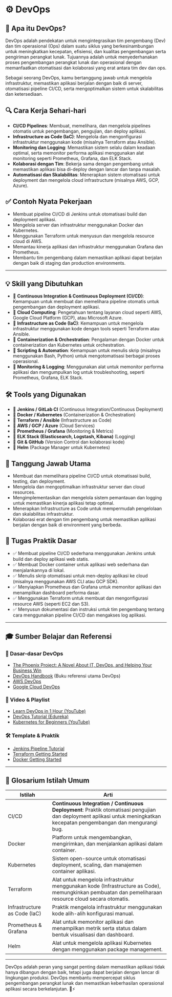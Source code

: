# ⚙️ DevOps

## 🧠 Apa itu DevOps?
DevOps adalah pendekatan untuk mengintegrasikan tim pengembang (Dev) dan tim operasional (Ops) dalam suatu siklus yang berkesinambungan untuk meningkatkan kecepatan, efisiensi, dan kualitas pengembangan serta pengiriman perangkat lunak. Tujuannya adalah untuk menyederhanakan proses pengembangan perangkat lunak dan operasional dengan memanfaatkan otomatisasi dan kolaborasi yang erat antara tim dev dan ops.

Sebagai seorang DevOps, kamu bertanggung jawab untuk mengelola infrastruktur, memastikan aplikasi berjalan dengan baik di server, otomatisasi pipeline CI/CD, serta mengoptimalkan sistem untuk skalabilitas dan ketersediaan.

## 🔍 Cara Kerja Sehari-hari
- **CI/CD Pipelines**: Membuat, memelihara, dan mengelola pipelines otomatis untuk pengembangan, pengujian, dan deploy aplikasi.
- **Infrastructure as Code (IaC)**: Mengelola dan mengonfigurasi infrastruktur menggunakan kode (misalnya Terraform atau Ansible).
- **Monitoring dan Logging**: Memastikan sistem selalu dalam keadaan optimal, serta memonitor performa aplikasi menggunakan alat monitoring seperti Prometheus, Grafana, dan ELK Stack.
- **Kolaborasi dengan Tim**: Bekerja sama dengan pengembang untuk memastikan aplikasi bisa di-deploy dengan lancar dan tanpa masalah.
- **Automatisasi dan Skalabilitas**: Menerapkan sistem otomatisasi untuk deployment dan mengelola cloud infrastructure (misalnya AWS, GCP, Azure).

## ✅ Contoh Nyata Pekerjaan
- Membuat pipeline CI/CD di Jenkins untuk otomatisasi build dan deployment aplikasi.
- Mengelola server dan infrastruktur menggunakan Docker dan Kubernetes.
- Menggunakan Terraform untuk menyusun dan mengelola resource cloud di AWS.
- Memantau kinerja aplikasi dan infrastruktur menggunakan Grafana dan Prometheus.
- Membantu tim pengembang dalam memastikan aplikasi dapat berjalan dengan baik di staging dan production environments.

---

## 💡 Skill yang Dibutuhkan
- 📌 **Continuous Integration & Continuous Deployment (CI/CD)**: Kemampuan untuk membuat dan memelihara pipeline otomatis untuk pengembangan dan deployment aplikasi.
- 📌 **Cloud Computing**: Pengetahuan tentang layanan cloud seperti AWS, Google Cloud Platform (GCP), atau Microsoft Azure.
- 📌 **Infrastructure as Code (IaC)**: Kemampuan untuk mengelola infrastruktur menggunakan kode dengan tools seperti Terraform atau Ansible.
- 📌 **Containerization & Orchestration**: Pengalaman dengan Docker untuk containerization dan Kubernetes untuk orchestration.
- 📌 **Scripting & Automation**: Kemampuan untuk menulis skrip (misalnya menggunakan Bash, Python) untuk mengotomatisasi berbagai proses operasional.
- 📌 **Monitoring & Logging**: Menggunakan alat untuk memonitor performa aplikasi dan mengumpulkan log untuk troubleshooting, seperti Prometheus, Grafana, ELK Stack.

## 🛠 Tools yang Digunakan
- 🔧 **Jenkins / GitLab CI** (Continuous Integration/Continuous Deployment)
- 🔧 **Docker / Kubernetes** (Containerization & Orchestration)
- 🔧 **Terraform / Ansible** (Infrastructure as Code)
- 🔧 **AWS / GCP / Azure** (Cloud Services)
- 🔧 **Prometheus / Grafana** (Monitoring & Metrics)
- 🔧 **ELK Stack (Elasticsearch, Logstash, Kibana)** (Logging)
- 🔧 **Git & GitHub** (Version Control dan kolaborasi kode)
- 🔧 **Helm** (Package Manager untuk Kubernetes)

## 🎯 Tanggung Jawab Utama
- Membuat dan memelihara pipeline CI/CD untuk otomatisasi build, testing, dan deployment.
- Mengelola dan mengoptimalkan infrastruktur server dan cloud resources.
- Mengimplementasikan dan mengelola sistem pemantauan dan logging untuk memastikan kinerja aplikasi tetap optimal.
- Menerapkan Infrastructure as Code untuk mempermudah pengelolaan dan skalabilitas infrastruktur.
- Kolaborasi erat dengan tim pengembang untuk memastikan aplikasi berjalan dengan baik di environment yang berbeda.

## 🧪 Tugas Praktik Dasar
- ✅ Membuat pipeline CI/CD sederhana menggunakan Jenkins untuk build dan deploy aplikasi web statis.
- ✅ Membuat Docker container untuk aplikasi web sederhana dan menjalankannya di lokal.
- ✅ Menulis skrip otomatisasi untuk men-deploy aplikasi ke cloud (misalnya menggunakan AWS CLI atau GCP SDK).
- ✅ Menyiapkan Prometheus dan Grafana untuk memonitor aplikasi dan menampilkan dashboard performa dasar.
- ✅ Menggunakan Terraform untuk membuat dan mengonfigurasi resource AWS (seperti EC2 dan S3).
- ✅ Menyusun dokumentasi dan instruksi untuk tim pengembang tentang cara menggunakan pipeline CI/CD dan mengakses log aplikasi.

---

## 🎓 Sumber Belajar dan Referensi

### 📘 Dasar-dasar DevOps
- [The Phoenix Project: A Novel About IT, DevOps, and Helping Your Business Win](https://itrevolution.com/the-phoenix-project/)
- [DevOps Handbook](https://www.amazon.com/DevOps-Handbook-Technology-Operations-Development/dp/1942788290) (Buku referensi utama DevOps)
- [AWS DevOps](https://aws.amazon.com/devops/)
- [Google Cloud DevOps](https://cloud.google.com/solutions/devops)

### 🎥 Video & Playlist
- [Learn DevOps in 1 Hour (YouTube)](https://youtu.be/g4XY6DWvhz0)
- [DevOps Tutorial (Edureka)](https://youtu.be/eV1um0pNB4g)
- [Kubernetes for Beginners (YouTube)](https://youtu.be/X48VuDVv0do)

### 🛠 Template & Praktik
- [Jenkins Pipeline Tutorial](https://www.jenkins.io/doc/book/pipeline/)
- [Terraform Getting Started](https://learn.hashicorp.com/collections/terraform/aws-get-started)
- [Docker Getting Started](https://www.docker.com/get-started)

---

## 📖 Glosarium Istilah Umum

| Istilah | Arti |
|--------|------|
| CI/CD | **Continuous Integration / Continuous Deployment**: Praktik otomatisasi pengujian dan deployment aplikasi untuk meningkatkan kecepatan pengembangan dan mengurangi bug. |
| Docker | Platform untuk mengembangkan, mengirimkan, dan menjalankan aplikasi dalam container. |
| Kubernetes | Sistem open-source untuk otomatisasi deployment, scaling, dan manajemen container aplikasi. |
| Terraform | Alat untuk mengelola infrastruktur menggunakan kode (Infrastructure as Code), memungkinkan pembuatan dan pemeliharaan resource cloud secara otomatis. |
| Infrastructure as Code (IaC) | Praktik mengelola infrastruktur menggunakan kode alih-alih konfigurasi manual. |
| Prometheus & Grafana | Alat untuk memonitor aplikasi dan menampilkan metrik serta status dalam bentuk visualisasi dan dashboard. |
| Helm | Alat untuk mengelola aplikasi Kubernetes dengan menggunakan package management. |

---

DevOps adalah peran yang sangat penting dalam memastikan aplikasi tidak hanya dibangun dengan baik, tetapi juga dapat berjalan dengan lancar di lingkungan produksi. DevOps membantu mempercepat siklus pengembangan perangkat lunak dan memastikan keberhasilan operasional aplikasi secara berkelanjutan. 🔧⚡️


